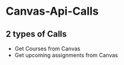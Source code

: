 # Canvas-Api-Calls

## 2 types of Calls

- Get Courses from Canvas
- Get upcoming assignments from Canvas
